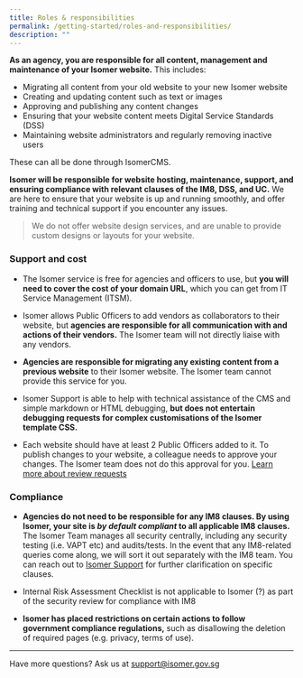 ```yaml
---
title: Roles & responsibilities
permalink: /getting-started/roles-and-responsibilities/
description: ""
---
```

**As an agency, you are responsible for all content, management and maintenance of your Isomer website.** This includes:

- Migrating all content from your old website to your new Isomer website
- Creating and updating content such as text or images
- Approving and publishing any content changes
- Ensuring that your website content meets Digital Service Standards (DSS)
- Maintaining website administrators and regularly removing inactive users

These can all be done through IsomerCMS.

**Isomer will be responsible for website hosting, maintenance, support, and ensuring compliance with relevant clauses of the IM8, DSS, and UC.** We are here to ensure that your website is up and running smoothly, and offer training and technical support if you encounter any issues.

> We do not offer website design services, and are unable to provide custom designs or layouts for your website.

### Support and cost 
- The Isomer service is free for agencies and officers to use, but **you will need to cover the cost of your domain URL**, which you can get from IT Service Management (ITSM).

- Isomer allows Public Officers to add vendors as collaborators to their website, but **agencies are responsible for all communication with and actions of their vendors.** The Isomer team will not directly liaise with any vendors. 

- **Agencies are responsible for migrating any existing content from a previous website** to their Isomer website. The Isomer team cannot provide this service for you.

- Isomer Support is able to help with technical assistance of the CMS and simple markdown or HTML debugging, **but does not entertain debugging requests for complex customisations of the Isomer template CSS.**

- Each website should have at least 2 Public Officers added to it. To publish changes to your website, a colleague needs to approve your changes. The Isomer team does not do this approval for you. [Learn more about review requests]()


### Compliance
- **Agencies do not need to be responsible for any IM8 clauses. By using Isomer, your site is _by default compliant_ to all applicable IM8 clauses.** The Isomer Team manages all security centrally, including any security testing (i.e. VAPT etc) and audits/tests. In the event that any IM8-related queries come along, we will sort it out separately with the IM8 team. 
You can reach out to [Isomer Support](mailto:%20support@isomer.gov.sg) for further clarification on specific clauses.
- Internal Risk Assessment Checklist is not applicable to Isomer (?) as part of the security review for compliance with IM8

- **Isomer has placed restrictions on certain actions to follow government compliance regulations,** such as disallowing the deletion of required pages (e.g. privacy, terms of use).

---

Have more questions? Ask us at [support@isomer.gov.sg](mailto:%20support@isomer.gov.sg)